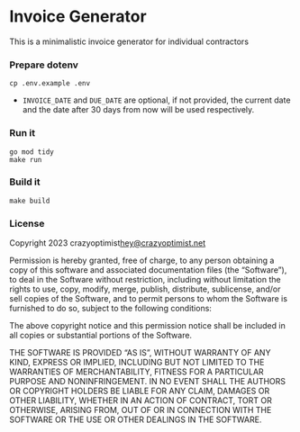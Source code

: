 # Invoice Generator

This is a minimalistic invoice generator for individual contractors

### Prepare dotenv

```
cp .env.example .env
```

- `INVOICE_DATE` and `DUE_DATE` are optional, if not provided, the current date and the date after 30 days from now will be used respectively.

### Run it

```
go mod tidy
make run
```

### Build it

```
make build
```

### License

Copyright 2023 crazyoptimist<hey@crazyoptimist.net>

Permission is hereby granted, free of charge, to any person obtaining a copy of this software and associated documentation files (the “Software”), to deal in the Software without restriction, including without limitation the rights to use, copy, modify, merge, publish, distribute, sublicense, and/or sell copies of the Software, and to permit persons to whom the Software is furnished to do so, subject to the following conditions:

The above copyright notice and this permission notice shall be included in all copies or substantial portions of the Software.

THE SOFTWARE IS PROVIDED “AS IS”, WITHOUT WARRANTY OF ANY KIND, EXPRESS OR IMPLIED, INCLUDING BUT NOT LIMITED TO THE WARRANTIES OF MERCHANTABILITY, FITNESS FOR A PARTICULAR PURPOSE AND NONINFRINGEMENT. IN NO EVENT SHALL THE AUTHORS OR COPYRIGHT HOLDERS BE LIABLE FOR ANY CLAIM, DAMAGES OR OTHER LIABILITY, WHETHER IN AN ACTION OF CONTRACT, TORT OR OTHERWISE, ARISING FROM, OUT OF OR IN CONNECTION WITH THE SOFTWARE OR THE USE OR OTHER DEALINGS IN THE SOFTWARE.
